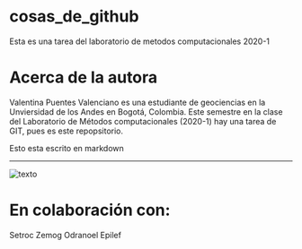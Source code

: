 # cosas_de_github
Esta es una tarea del laboratorio de metodos computacionales 2020-1

# Acerca de la autora 
Valentina Puentes Valenciano es una estudiante de geociencias en la Unviersidad de los Andes en Bogotá, Colombia. Este semestre en la clase del Laboratorio de Métodos computacionales (2020-1) hay una tarea de GIT, pues es este repopsitorio. 

Esto esta escrito en markdown 
_____________________________

![texto](https://www.nasa.gov/content/goddard/what-did-hubble-see-on-your-birthday)

# En colaboración con:

Setroc Zemog Odranoel Epilef
